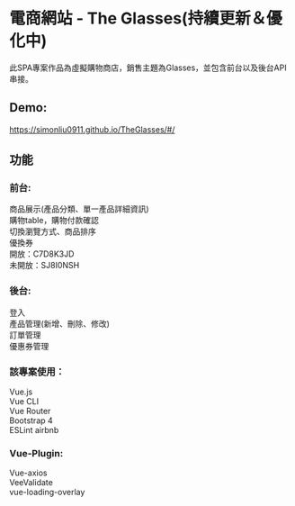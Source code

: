 # 電商網站 - The Glasses(持續更新＆優化中)
此SPA專案作品為虛擬購物商店，銷售主題為Glasses，並包含前台以及後台API串接。

## Demo:
https://simonliu0911.github.io/TheGlasses/#/

## 功能
### 前台:
商品展示(產品分類、單一產品詳細資訊)\
購物table，購物付款確認\
切換瀏覽方式、商品排序\
優換券\
    開放：C7D8K3JD\
    未開放：SJ8I0NSH

### 後台:
登入\
產品管理(新增、刪除、修改)\
訂單管理\
優惠券管理

### 該專案使用：
Vue.js\
Vue CLI\
Vue Router\
Bootstrap 4\
ESLint airbnb

### Vue-Plugin:
Vue-axios\
VeeValidate\
vue-loading-overlay
